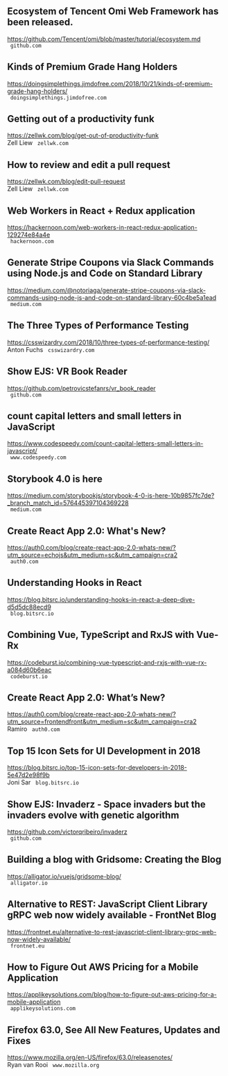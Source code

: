 ## Ecosystem of Tencent Omi Web Framework has been released.  
https://github.com/Tencent/omi/blob/master/tutorial/ecosystem.md  
 ` github.com`
  

## Kinds of Premium Grade Hang Holders  
https://doingsimplethings.jimdofree.com/2018/10/21/kinds-of-premium-grade-hang-holders/  
 ` doingsimplethings.jimdofree.com`
  

## Getting out of a productivity funk  
https://zellwk.com/blog/get-out-of-productivity-funk  
Zell Liew ` zellwk.com`
  

## How to review and edit a pull request  
https://zellwk.com/blog/edit-pull-request  
Zell Liew ` zellwk.com`
  

## Web Workers in React + Redux application  
https://hackernoon.com/web-workers-in-react-redux-application-129274e84a4e  
 ` hackernoon.com`
  

## Generate Stripe Coupons via Slack Commands using Node.js and Code on Standard Library  
https://medium.com/@notoriaga/generate-stripe-coupons-via-slack-commands-using-node-js-and-code-on-standard-library-60c4be5a1ead  
 ` medium.com`
  

## The Three Types of Performance Testing  
https://csswizardry.com/2018/10/three-types-of-performance-testing/  
Anton Fuchs ` csswizardry.com`
  

## Show EJS: VR Book Reader  
https://github.com/petrovicstefanrs/vr_book_reader  
 ` github.com`
  

## count capital letters and small letters in JavaScript  
https://www.codespeedy.com/count-capital-letters-small-letters-in-javascript/  
 ` www.codespeedy.com`
  

## Storybook 4.0 is here  
https://medium.com/storybookjs/storybook-4-0-is-here-10b9857fc7de?_branch_match_id=576445397104369228  
 ` medium.com`
  

## Create React App 2.0: What's New?  
https://auth0.com/blog/create-react-app-2.0-whats-new/?utm_source=echojs&utm_medium=sc&utm_campaign=cra2  
 ` auth0.com`
  

## Understanding Hooks in React  
https://blog.bitsrc.io/understanding-hooks-in-react-a-deep-dive-d5d5dc88ecd9  
 ` blog.bitsrc.io`
  

## Combining Vue, TypeScript and RxJS with Vue-Rx  
https://codeburst.io/combining-vue-typescript-and-rxjs-with-vue-rx-a084d60b6eac  
 ` codeburst.io`
  

## Create React App 2.0: What’s New?  
https://auth0.com/blog/create-react-app-2.0-whats-new/?utm_source=frontendfront&utm_medium=sc&utm_campaign=cra2  
Ramiro ` auth0.com`
  

## Top 15 Icon Sets for UI Development in 2018  
https://blog.bitsrc.io/top-15-icon-sets-for-developers-in-2018-5e47d2e98f9b  
Joni Sar ` blog.bitsrc.io`
  

## Show EJS: Invaderz - Space invaders but the invaders evolve with genetic algorithm  
https://github.com/victorqribeiro/invaderz  
 ` github.com`
  

## Building a blog with Gridsome: Creating the Blog  
https://alligator.io/vuejs/gridsome-blog/  
 ` alligator.io`
  

## Alternative to REST: JavaScript Client Library gRPC web now widely available - FrontNet Blog  
https://frontnet.eu/alternative-to-rest-javascript-client-library-grpc-web-now-widely-available/  
 ` frontnet.eu`
  

## How to Figure Out AWS Pricing for a Mobile Application  
https://applikeysolutions.com/blog/how-to-figure-out-aws-pricing-for-a-mobile-application  
 ` applikeysolutions.com`
  

## Firefox 63.0, See All New Features, Updates and Fixes  
https://www.mozilla.org/en-US/firefox/63.0/releasenotes/  
Ryan van Rooi ` www.mozilla.org`
  

